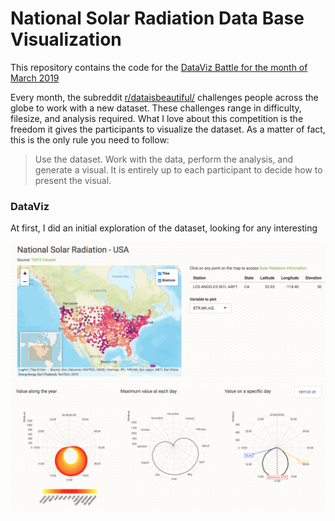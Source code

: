 # National Solar Radiation Data Base Visualization

This repository contains the code for the [DataViz Battle for the month of March 2019](https://www.reddit.com/r/dataisbeautiful/comments/axknia/battle_dataviz_battle_for_the_month_of_march_2019/)

Every month, the subreddit [r/dataisbeautiful/](https://www.reddit.com/r/dataisbeautiful/) challenges people across the globe to work with a new dataset. These challenges range in difficulty, filesize, and analysis required. What I love about this competition is the freedom it gives the participants to visualize the dataset. As a matter of fact, this is the only rule you need to follow:

> Use the dataset. Work with the data, perform the analysis, and generate a visual. It is entirely up to each participant to decide how to present the visual.

### DataViz

At first, I did an initial exploration of the dataset, looking for any interesting 

![](docs/map_screenshot.png)
![](docs/plot_screenshot.png)